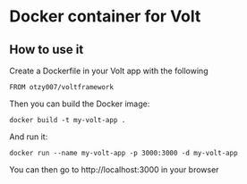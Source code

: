 # Docker container for Volt

## How to use it
Create a Dockerfile in your Volt app with the following

```
FROM otzy007/voltframework
```

Then you can build the Docker image:
```
docker build -t my-volt-app .
```

And run it:
```
docker run --name my-volt-app -p 3000:3000 -d my-volt-app
```

You can then go to http://localhost:3000 in your browser
